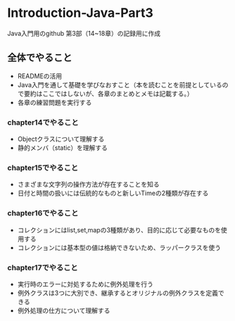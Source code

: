 # Introduction-Java-Part3
Java入門用のgithub
第3部（14~18章）の記録用に作成

## 全体でやること
- READMEの活用
- Java入門を通して基礎を学びなおすこと（本を読むことを前提としているので要約はここではしないが、各章のまとめとメモは記載する。）
- 各章の練習問題を実行する

### chapter14でやること
- Objectクラスについて理解する
- 静的メンバ（static）を理解する

### chapter15でやること
- さまざまな文字列の操作方法が存在することを知る
- 日付と時間の扱いには伝統的なものと新しいTimeの2種類が存在する

### chapter16でやること
- コレクションにはlist,set,mapの3種類があり、目的に応じて必要なものを使用する
- コレクションには基本型の値は格納できないため、ラッパークラスを使う

### chapter17でやること
- 実行時のエラーに対処するために例外処理を行う
- 例外クラスは3つに大別でき、継承するとオリジナルの例外クラスを定義できる
- 例外処理の仕方について理解する

